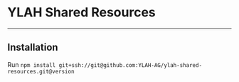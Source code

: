 # YLAH Shared Resources

---
## Installation
Run `npm install git+ssh://git@github.com:YLAH-AG/ylah-shared-resources.git@version`
